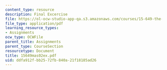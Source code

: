 ```yaml
---
content_type: resource
description: Final Excercise
file: https://ol-ocw-studio-app-qa.s3.amazonaws.com/courses/15-649-the-law-of-mergers-and-acquisitions-spring-2003/ddfa912fbb2572fb840a21f18185ad26_15649mas02ex.pdf
file_type: application/pdf
learning_resource_types:
- Assignments
ocw_type: OCWFile
parent_title: Assignments
parent_type: CourseSection
resourcetype: Document
title: 15649mas02ex.pdf
uid: ddfa912f-bb25-72fb-840a-21f18185ad26
---
```

